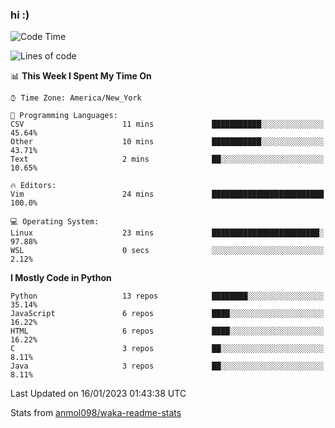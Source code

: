 ### hi :)

<!--START_SECTION:waka-->
![Code Time](http://img.shields.io/badge/Code%20Time-951%20hrs%2017%20mins-blue)

![Lines of code](https://img.shields.io/badge/From%20Hello%20World%20I%27ve%20Written-601%20Thousand%20lines%20of%20code-blue)

📊 **This Week I Spent My Time On** 

```text
⌚︎ Time Zone: America/New_York

💬 Programming Languages: 
CSV                      11 mins             ███████████░░░░░░░░░░░░░░   45.64% 
Other                    10 mins             ███████████░░░░░░░░░░░░░░   43.71% 
Text                     2 mins              ██░░░░░░░░░░░░░░░░░░░░░░░   10.65%

🔥 Editors: 
Vim                      24 mins             █████████████████████████   100.0%

💻 Operating System: 
Linux                    23 mins             ████████████████████████░   97.88% 
WSL                      0 secs              ░░░░░░░░░░░░░░░░░░░░░░░░░   2.12%

```

**I Mostly Code in Python** 

```text
Python                   13 repos            ████████░░░░░░░░░░░░░░░░░   35.14% 
JavaScript               6 repos             ████░░░░░░░░░░░░░░░░░░░░░   16.22% 
HTML                     6 repos             ████░░░░░░░░░░░░░░░░░░░░░   16.22% 
C                        3 repos             ██░░░░░░░░░░░░░░░░░░░░░░░   8.11% 
Java                     3 repos             ██░░░░░░░░░░░░░░░░░░░░░░░   8.11%

```



 Last Updated on 16/01/2023 01:43:38 UTC
<!--END_SECTION:waka-->

Stats from [anmol098/waka-readme-stats](https://github.com/anmol098/waka-readme-stats)